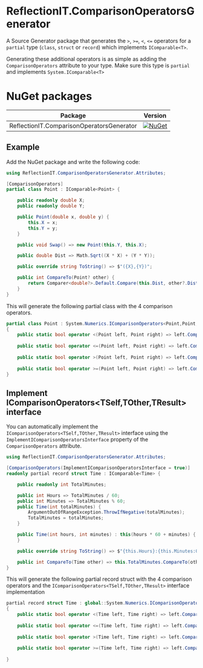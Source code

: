 # ReflectionIT.ComparisonOperatorsGenerator

A Source Generator package that generates the `>`, `>=`, `<`, `<=` operators for a `partial` type (`class`, `struct` or `record`) which implements
`IComparable<T>`.

Generating these additional operators is as simple as adding the `ComparisonOperators` attribute to your type. Make sure this type is `partial` and implements `System.IComparable<T>`

# NuGet packages

| Package | Version |
| ------ | ------ |
| ReflectionIT.ComparisonOperatorsGenerator | [![NuGet](https://img.shields.io/nuget/v/ReflectionIT.ComparisonOperatorsGenerator)](https://www.nuget.org/packages/ReflectionIT.ComparisonOperatorsGenerator/) |         

## Example

Add the NuGet package and write the following code:

```cs
using ReflectionIT.ComparisonOperatorsGenerator.Attributes;

[ComparisonOperators]
partial class Point : IComparable<Point> {

    public readonly double X;
    public readonly double Y;

    public Point(double x, double y) {
        this.X = x;
        this.Y = y;
    }

    public void Swap() => new Point(this.Y, this.X);

    public double Dist => Math.Sqrt((X * X) + (Y * Y));

    public override string ToString() => $"({X},{Y})";

    public int CompareTo(Point? other) {
        return Comparer<double?>.Default.Compare(this.Dist, other?.Dist);
    }
}
```

This will generate the following partial class with the 4 comparison operators.

```cs
partial class Point : System.Numerics.IComparisonOperators<Point,Point,bool> 
{
    public static bool operator <(Point left, Point right) => left.CompareTo(right) < 0;
        
    public static bool operator <=(Point left, Point right) => left.CompareTo(right) <= 0;
        
    public static bool operator >(Point left, Point right) => left.CompareTo(right) > 0;
        
    public static bool operator >=(Point left, Point right) => left.CompareTo(right) >= 0;       
}
```

## Implement IComparisonOperators<TSelf,TOther,TResult> interface

You can automatically implement the `IComparisonOperators<TSelf,TOther,TResult>` interface using the `ImplementIComparisonOperatorsInterface` property of the `ComparisonOperators` attribute.


```cs
using ReflectionIT.ComparisonOperatorsGenerator.Attributes;

[ComparisonOperators(ImplementIComparisonOperatorsInterface = true)]
readonly partial record struct Time : IComparable<Time> {

    public readonly int TotalMinutes; 

    public int Hours => TotalMinutes / 60;
    public int Minutes => TotalMinutes % 60;
    public Time(int totalMinutes) {
        ArgumentOutOfRangeException.ThrowIfNegative(totalMinutes);
        TotalMinutes = totalMinutes;
    }

    public Time(int hours, int minutes) : this(hours * 60 + minutes) {
    }

    public override string ToString() => $"{this.Hours}:{this.Minutes:00}";

    public int CompareTo(Time other) => this.TotalMinutes.CompareTo(other.TotalMinutes);
}
```

This will generate the following partial record struct with the 4 comparison operators and the `IComparisonOperators<TSelf,TOther,TResult>` interface implementation

```cs
partial record struct Time : global::System.Numerics.IComparisonOperators<Time,Time,bool> 
{
    public static bool operator <(Time left, Time right) => left.CompareTo(right) < 0;
        
    public static bool operator <=(Time left, Time right) => left.CompareTo(right) <= 0;
        
    public static bool operator >(Time left, Time right) => left.CompareTo(right) > 0;
        
    public static bool operator >=(Time left, Time right) => left.CompareTo(right) >= 0;
        
}
```



